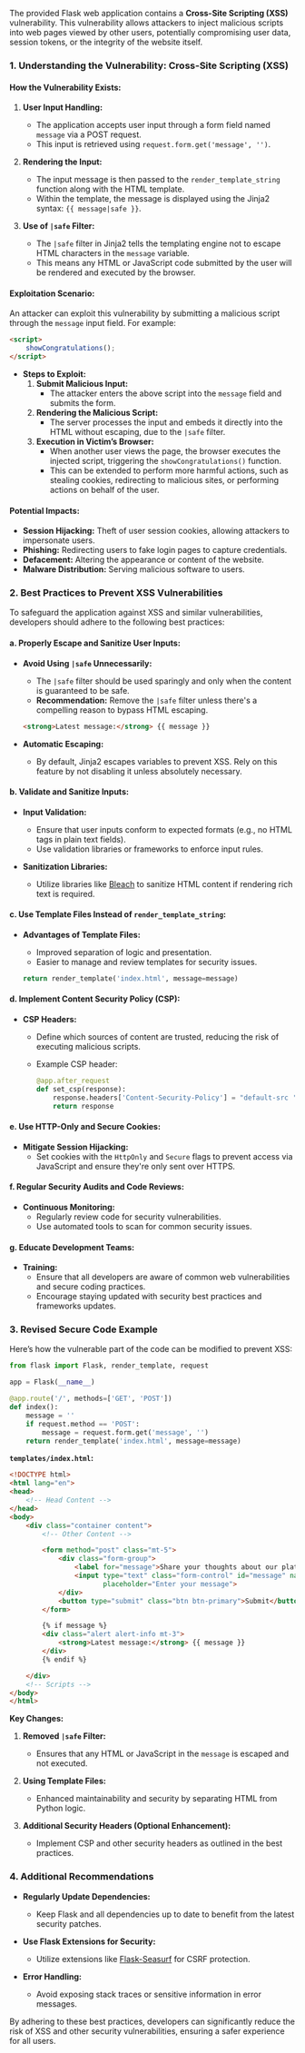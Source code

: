 The provided Flask web application contains a **Cross-Site Scripting (XSS)** vulnerability. This vulnerability allows attackers to inject malicious scripts into web pages viewed by other users, potentially compromising user data, session tokens, or the integrity of the website itself.

### **1. Understanding the Vulnerability: Cross-Site Scripting (XSS)**

#### **How the Vulnerability Exists:**

1. **User Input Handling:**
   - The application accepts user input through a form field named `message` via a POST request.
   - This input is retrieved using `request.form.get('message', '')`.

2. **Rendering the Input:**
   - The input message is then passed to the `render_template_string` function along with the HTML template.
   - Within the template, the message is displayed using the Jinja2 syntax: `{{ message|safe }}`.

3. **Use of `|safe` Filter:**
   - The `|safe` filter in Jinja2 tells the templating engine not to escape HTML characters in the `message` variable.
   - This means any HTML or JavaScript code submitted by the user will be rendered and executed by the browser.

#### **Exploitation Scenario:**

An attacker can exploit this vulnerability by submitting a malicious script through the `message` input field. For example:

```html
<script>
    showCongratulations();
</script>
```

- **Steps to Exploit:**
  1. **Submit Malicious Input:**
     - The attacker enters the above script into the `message` field and submits the form.
  2. **Rendering the Malicious Script:**
     - The server processes the input and embeds it directly into the HTML without escaping, due to the `|safe` filter.
  3. **Execution in Victim’s Browser:**
     - When another user views the page, the browser executes the injected script, triggering the `showCongratulations()` function.
     - This can be extended to perform more harmful actions, such as stealing cookies, redirecting to malicious sites, or performing actions on behalf of the user.

#### **Potential Impacts:**

- **Session Hijacking:** Theft of user session cookies, allowing attackers to impersonate users.
- **Phishing:** Redirecting users to fake login pages to capture credentials.
- **Defacement:** Altering the appearance or content of the website.
- **Malware Distribution:** Serving malicious software to users.

### **2. Best Practices to Prevent XSS Vulnerabilities**

To safeguard the application against XSS and similar vulnerabilities, developers should adhere to the following best practices:

#### **a. Properly Escape and Sanitize User Inputs:**

- **Avoid Using `|safe` Unnecessarily:**
  - The `|safe` filter should be used sparingly and only when the content is guaranteed to be safe.
  - **Recommendation:** Remove the `|safe` filter unless there's a compelling reason to bypass HTML escaping.

  ```html
  <strong>Latest message:</strong> {{ message }}
  ```

- **Automatic Escaping:**
  - By default, Jinja2 escapes variables to prevent XSS. Rely on this feature by not disabling it unless absolutely necessary.

#### **b. Validate and Sanitize Inputs:**

- **Input Validation:**
  - Ensure that user inputs conform to expected formats (e.g., no HTML tags in plain text fields).
  - Use validation libraries or frameworks to enforce input rules.

- **Sanitization Libraries:**
  - Utilize libraries like [Bleach](https://github.com/mozilla/bleach) to sanitize HTML content if rendering rich text is required.

#### **c. Use Template Files Instead of `render_template_string`:**

- **Advantages of Template Files:**
  - Improved separation of logic and presentation.
  - Easier to manage and review templates for security issues.

  ```python
  return render_template('index.html', message=message)
  ```

#### **d. Implement Content Security Policy (CSP):**

- **CSP Headers:**
  - Define which sources of content are trusted, reducing the risk of executing malicious scripts.
  - Example CSP header:

    ```python
    @app.after_request
    def set_csp(response):
        response.headers['Content-Security-Policy'] = "default-src 'self'; script-src 'self'"
        return response
    ```

#### **e. Use HTTP-Only and Secure Cookies:**

- **Mitigate Session Hijacking:**
  - Set cookies with the `HttpOnly` and `Secure` flags to prevent access via JavaScript and ensure they're only sent over HTTPS.

#### **f. Regular Security Audits and Code Reviews:**

- **Continuous Monitoring:**
  - Regularly review code for security vulnerabilities.
  - Use automated tools to scan for common security issues.

#### **g. Educate Development Teams:**

- **Training:**
  - Ensure that all developers are aware of common web vulnerabilities and secure coding practices.
  - Encourage staying updated with security best practices and frameworks updates.

### **3. Revised Secure Code Example**

Here’s how the vulnerable part of the code can be modified to prevent XSS:

```python
from flask import Flask, render_template, request

app = Flask(__name__)

@app.route('/', methods=['GET', 'POST'])
def index():
    message = ''
    if request.method == 'POST':
        message = request.form.get('message', '')
    return render_template('index.html', message=message)
```

**`templates/index.html`:**

```html
<!DOCTYPE html>
<html lang="en">
<head>
    <!-- Head Content -->
</head>
<body>
    <div class="container content">
        <!-- Other Content -->

        <form method="post" class="mt-5">
            <div class="form-group">
                <label for="message">Share your thoughts about our platform!</label>
                <input type="text" class="form-control" id="message" name="message"
                       placeholder="Enter your message">
            </div>
            <button type="submit" class="btn btn-primary">Submit</button>
        </form>

        {% if message %}
        <div class="alert alert-info mt-3">
            <strong>Latest message:</strong> {{ message }}
        </div>
        {% endif %}

    </div>
    <!-- Scripts -->
</body>
</html>
```

**Key Changes:**

1. **Removed `|safe` Filter:**
   - Ensures that any HTML or JavaScript in the `message` is escaped and not executed.

2. **Using Template Files:**
   - Enhanced maintainability and security by separating HTML from Python logic.

3. **Additional Security Headers (Optional Enhancement):**
   - Implement CSP and other security headers as outlined in the best practices.

### **4. Additional Recommendations**

- **Regularly Update Dependencies:**
  - Keep Flask and all dependencies up to date to benefit from the latest security patches.

- **Use Flask Extensions for Security:**
  - Utilize extensions like [Flask-Seasurf](https://flask-seasurf.readthedocs.io/en/latest/) for CSRF protection.

- **Error Handling:**
  - Avoid exposing stack traces or sensitive information in error messages.

By adhering to these best practices, developers can significantly reduce the risk of XSS and other security vulnerabilities, ensuring a safer experience for all users.